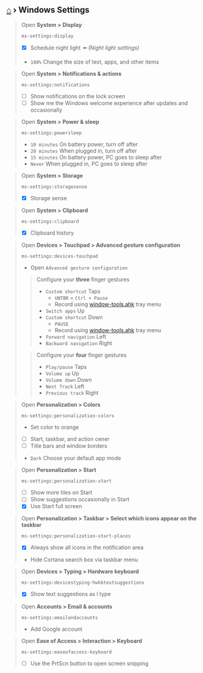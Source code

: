 ## [⌂](README.md) › **Windows Settings**

> Open **System > Display**
> ```
> ms-settings:display
> ```
> - [x] Schedule night light _🠘 (Night light settings)_
> - `100%` Change the size of text, apps, and other items

> Open **System > Notif‌ications & actions**
> ```
> ms-settings:notifications
> ```
> - [ ] Show notif‌ications on the lock screen
> - [ ] Show me the Windows welcome experience after updates and occasionally

> Open **System > Power & sleep**
> ```
> ms-settings:powersleep
> ```
> - `10 minutes` On battery power, turn off after
> - `20 minutes` When plugged in, turn off after
> - `15 minutes` On battery power, PC goes to sleep after
> - `Never` When plugged in, PC goes to sleep after

> Open **System > Storage**
> ```
> ms-settings:storagesense
> ```
> - [x] Storage sense

> Open **System > Clipboard**
> ```
> ms-settings:clipboard
> ```
> - [x] Clipboard history

> Open **Devices > Touchpad > Advanced gesture conf‌iguration**
> ```
> ms-settings:devices-touchpad
> ```
> - Open `Advanced gesture conf‌iguration`
> 
> > Conf‌igure your **three** f‌inger gestures
> > - `Custom shortcut` Taps
> >   - `UNTBR` = `Ctrl + Pause` 
> >   - Record using [window-tools.ahk](taskbar-tools/window-tools.ahk) tray menu 
> > - `Switch apps` Up
> > - `Custom shortcut` Down
> >   -  `PAUSE` 
> >   - Record using [window-tools.ahk](taskbar-tools/window-tools.ahk) tray menu 
> > - `Forward navigation` Left
> > - `Backward navigation` Right
> 
> > Conf‌igure your **four** f‌inger gestures
> > - `Play/pause` Taps
> > - `Volume up` Up
> > - `Volume down` Down
> > - `Next Track` Left
> > - `Previous track` Right

> Open **Personalization > Colors**
> ```
> ms-settings:personalization-colors
> ```
> - Set color to orange
> - [ ] Start, taskbar, and action cener
> - [ ] Title bars and window borders
> - `Dark` Choose your default app mode

> Open **Personalization > Start**
> ```
> ms-settings:personalization-start
> ```
> - [ ] Show more tiles on Start
> - [ ] Show suggestions occasionally in Start
> - [x] Use Start full screen

> Open **Personalization > Taskbar > Select which icons appear on the taskbar**
> ```
> ms-settings:personalization-start-places
> ```
> - [x] Always show all icons in the notif‌ication area
> - Hide Cortana search box via taskbar menu

> Open **Devices > Typing > Hardware keyboard**
> ```
> ms-settings:devicestyping-hwkbtextsuggestions
> ```
> - [x] Show text suggestions as I type

> Open **Accounts > Email & accounts**
> ```
> ms-settings:emailandaccounts
> ```
> - Add Google account

> Open **Ease of Access > Interaction > Keyboard**
> ```
> ms-settings:easeofaccess-keyboard
> ```
> - [ ] Use the PrtScn button to open screen snipping